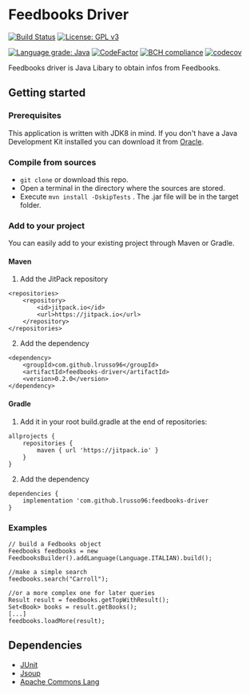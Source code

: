 # Feedbooks Driver
[![Build Status](https://travis-ci.com/lrusso96/feedbooks-driver.svg?token=uoNxtXYBDHpqERGMiZA8&branch=master)](https://travis-ci.com/lrusso96/feedbooks-driver) 
[![License: GPL v3](https://img.shields.io/badge/License-GPL%20v3-blue.svg)](https://www.gnu.org/licenses/gpl-3.0)

[![Language grade: Java](https://img.shields.io/lgtm/grade/java/g/lrusso96/feedbooks-driver.svg)](https://lgtm.com/projects/g/lrusso96/feedbooks-driver/context:java)
[![CodeFactor](https://www.codefactor.io/repository/github/lrusso96/feedbooks-driver/badge)](https://www.codefactor.io/repository/github/lrusso96/feedbooks-driver)
[![BCH compliance](https://bettercodehub.com/edge/badge/lrusso96/feedbooks-driver?branch=master)](https://bettercodehub.com/)
[![codecov](https://codecov.io/gh/lrusso96/feedbooks-driver/branch/master/graph/badge.svg)](https://codecov.io/gh/lrusso96/feedbooks-driver)

Feedbooks driver is Java Libary to obtain infos from Feedbooks.

## Getting started

### Prerequisites
This application is written with JDK8 in mind. If you don't have a Java Development Kit installed you can download it from [Oracle](http://www.oracle.com/technetwork/java/javase/downloads/index.html).

### Compile from sources
-  `git clone` or download this repo.
-  Open a terminal in the directory where the sources are stored.
-  Execute `mvn install -DskipTests` . The .jar file will be in the target folder.

### Add to your project

You can easily add to your existing project through Maven or Gradle.

#### Maven

1) Add the JitPack repository
```
<repositories>
	<repository>
	    <id>jitpack.io</id>
		<url>https://jitpack.io</url>
	</repository>
</repositories>
```
2) Add the dependency
```
<dependency>
    <groupId>com.github.lrusso96</groupId>
    <artifactId>feedbooks-driver</artifactId>
    <version>0.2.0</version>
</dependency>
```

#### Gradle

1) Add it in your root build.gradle at the end of repositories:
```
allprojects {
    repositories {
		maven { url 'https://jitpack.io' }
	}
}
```
2) Add the dependency
```
dependencies {
    implementation 'com.github.lrusso96:feedbooks-driver
}
```

### Examples
```
// build a Fedbooks object
Feedbooks feedbooks = new FeedbooksBuilder().addLanguage(Language.ITALIAN).build();

//make a simple search
feedbooks.search("Carroll");

//or a more complex one for later queries
Result result = feedbooks.getTopWithResult();
Set<Book> books = result.getBooks();
[...]
feedbooks.loadMore(result);
 ```

 ## Dependencies
-  [JUnit](https://github.com/junit-team/junit4)
-  [Jsoup](https://github.com/jhy/jsoup)
-  [Apache Commons Lang](https://commons.apache.org/proper/commons-lang/)
